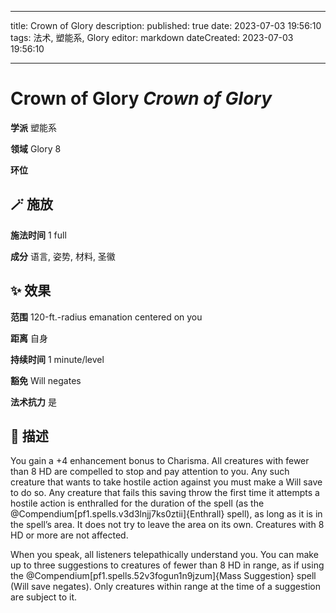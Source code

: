 
---
title: Crown of Glory
description: 
published: true
date: 2023-07-03 19:56:10
tags: 法术, 塑能系, Glory
editor: markdown
dateCreated: 2023-07-03 19:56:10

---

# **Crown of Glory** *Crown of Glory*

**学派** 塑能系 

**领域** Glory 8

**环位** 

## 🪄 施放

**施法时间** 1 full

**成分** 语言, 姿势, 材料, 圣徽

## ✨ 效果  

**范围** 120-ft.-radius emanation centered on you

**距离** 自身  

**持续时间** 1 minute/level 

**豁免** Will negates

**法术抗力** 是

## 📖 描述

You gain a +4 enhancement bonus to Charisma. All creatures with fewer than 8 HD are compelled to stop and pay attention to you. Any such creature that wants to take hostile action against you must make a Will save to do so. Any creature that fails this saving throw the first time it attempts a hostile action is enthralled for the duration of the spell (as the @Compendium[pf1.spells.v3d3lnjj7ks0ztii]{Enthrall} spell), as long as it is in the spell&rsquo;s area. It does not try to leave the area on its own. Creatures with 8 HD or more are not affected.

When you speak, all listeners telepathically understand you. You can make up to three suggestions to creatures of fewer than 8 HD in range, as if using the @Compendium[pf1.spells.52v3fogun1n9jzum]{Mass Suggestion} spell (Will save negates). Only creatures within range at the time of a suggestion are subject to it.
    